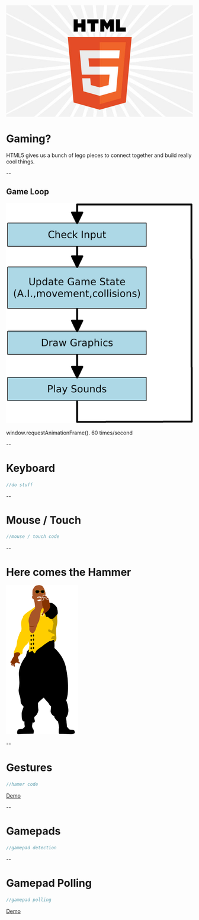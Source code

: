 ![HTML5](img/html5-logo-1.jpg)

# Gaming?
<aside class="notes">
  HTML5 gives us a bunch of lego pieces to connect together and build really cool things.
</aside>

--
## Game Loop
![Game Loop](img/gameLoop.png)
<aside class="notes">
  window.requestAnimationFrame(). 60 times/second
</aside>

--

# Keyboard
```javascript
//do stuff
```
--

# Mouse / Touch
```javascript
//mouse / touch code
```

--

# Here comes the Hammer
<img src="img/hammer-figure.png" style="">

--

# Gestures
```javascript
//hamer code
```
[Demo](demos/hammer/index.html)

--
# Gamepads
```javascript
//gamepad detection
```
--
# Gamepad Polling
```javascript
//gamepad polling
```
[Demo](demos/gamepad/index.html)
